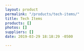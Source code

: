 ```yaml
---
layout: product
permalink: "/products/tech-items/"
title: Tech Items
products: []
photos: []
suppliers: []
date: 2019-03-29 18:18:29 -0500

---
```

